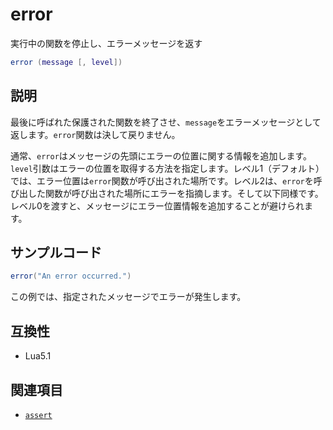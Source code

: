 # error

実行中の関数を停止し、エラーメッセージを返す

```lua
error (message [, level])
```

## 説明

最後に呼ばれた保護された関数を終了させ、`message`をエラーメッセージとして返します。`error`関数は決して戻りません。

通常、`error`はメッセージの先頭にエラーの位置に関する情報を追加します。`level`引数はエラーの位置を取得する方法を指定します。レベル1（デフォルト）では、エラー位置は`error`関数が呼び出された場所です。レベル2は、`error`を呼び出した関数が呼び出された場所にエラーを指摘します。そして以下同様です。レベル0を渡すと、メッセージにエラー位置情報を追加することが避けられます。

## サンプルコード

```lua
error("An error occurred.")
```
この例では、指定されたメッセージでエラーが発生します。

## 互換性

- Lua5.1

## 関連項目

- [`assert`](assert.md)